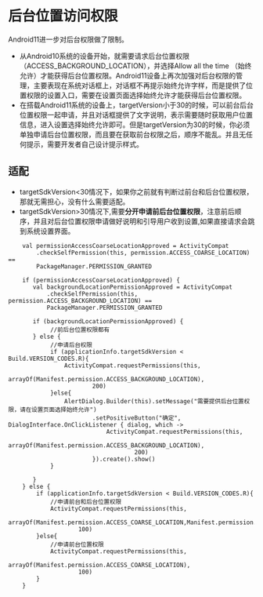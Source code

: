# 后台位置访问权限

Android11进一步对后台权限做了限制。

* 从Android10系统的设备开始，就需要请求后台位置权限（ACCESS_BACKGROUND_LOCATION），并选择Allow all the time （始终允许）才能获得后台位置权限。Android11设备上再次加强对后台权限的管理，主要表现在系统对话框上，对话框不再提示始终允许字样，而是提供了位置权限的设置入口，需要在设置页面选择始终允许才能获得后台位置权限。
* 在搭载Android11系统的设备上，targetVersion小于30的时候，可以前台后台位置权限一起申请，并且对话框提供了文字说明，表示需要随时获取用户位置信息，进入设置选择始终允许即可。但是targetVersion为30的时候，你必须单独申请后台位置权限，而且要在获取前台权限之后，顺序不能乱。并且无任何提示，需要开发者自己设计提示样式。

## 适配

* targetSdkVersion<30情况下，如果你之前就有判断过前台和后台位置权限，那就无需担心，没有什么需要适配。
* targetSdkVersion>30情况下,需要**分开申请前后台位置权限**，注意前后顺序，并且对后台位置权限申请做好说明和引导用户收到设置,如果直接请求会跳到系统设置界面。

```
    val permissionAccessCoarseLocationApproved = ActivityCompat
        .checkSelfPermission(this, permission.ACCESS_COARSE_LOCATION) ==
        PackageManager.PERMISSION_GRANTED

    if (permissionAccessCoarseLocationApproved) {
       val backgroundLocationPermissionApproved = ActivityCompat
           .checkSelfPermission(this, permission.ACCESS_BACKGROUND_LOCATION) ==
           PackageManager.PERMISSION_GRANTED

       if (backgroundLocationPermissionApproved) {
            //前后台位置权限都有
       } else {
            //申请后台权限
            if (applicationInfo.targetSdkVersion < Build.VERSION_CODES.R){
                ActivityCompat.requestPermissions(this,
                        arrayOf(Manifest.permission.ACCESS_BACKGROUND_LOCATION),
                        200)
            }else{
                AlertDialog.Builder(this).setMessage("需要提供后台位置权限，请在设置页面选择始终允许")
                        .setPositiveButton("确定", DialogInterface.OnClickListener { dialog, which ->
                            ActivityCompat.requestPermissions(this,
                                    arrayOf(Manifest.permission.ACCESS_BACKGROUND_LOCATION),
                                    200)
                        }).create().show()
            }

       }
    } else {
        if (applicationInfo.targetSdkVersion < Build.VERSION_CODES.R){
            //申请前台和后台位置权限
            ActivityCompat.requestPermissions(this,
                    arrayOf(Manifest.permission.ACCESS_COARSE_LOCATION,Manifest.permission.ACCESS_BACKGROUND_LOCATION),
                    100)
        }else{
            //申请前台位置权限
            ActivityCompat.requestPermissions(this,
                    arrayOf(Manifest.permission.ACCESS_COARSE_LOCATION),
                    100)
        }
    }
    

```

